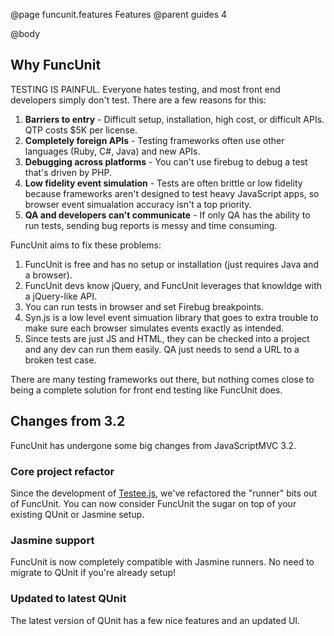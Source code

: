 @page funcunit.features Features
@parent guides 4

@body
## Why FuncUnit

TESTING IS PAINFUL.  Everyone hates testing, and most front end developers simply don't test.  There 
are a few reasons for this:

1. **Barriers to entry** - Difficult setup, installation, high cost, or difficult APIs.  QTP costs $5K per license.
2. **Completely foreign APIs** - Testing frameworks often use other languages (Ruby, C#, Java) and new APIs.
3. **Debugging across platforms** - You can't use firebug to debug a test that's driven by PHP.
4. **Low fidelity event simulation** - Tests are often brittle or low fidelity because frameworks aren't designed to test heavy JavaScript apps, so 
browser event simualation accuracy isn't a top priority.
5. **QA and developers can't communicate** - If only QA has the ability to run tests, sending bug reports is messy and time consuming.

FuncUnit aims to fix these problems:

1. FuncUnit is free and has no setup or installation (just requires Java and a browser). 
2. FuncUnit devs know jQuery, and FuncUnit leverages that knowldge with a jQuery-like API.
3. You can run tests in browser and set Firebug breakpoints.
4. Syn.js is a low level event simuation library that goes to extra trouble to make sure each browser simulates events exactly as intended.
5. Since tests are just JS and HTML, they can be checked into a project and any dev can run them easily.  QA just needs to send a URL to a broken 
test case.

There are many testing frameworks out there, but nothing comes close to being a complete solution for front end testing like FuncUnit does.

## Changes from 3.2

FuncUnit has undergone some big changes from JavaScriptMVC 3.2.

### Core project refactor

Since the development of [Testee.js](http://github.com/bitovi/testee.js), we've refactored the "runner" bits out of FuncUnit. You can now consider FuncUnit the sugar on top of your existing QUnit or Jasmine setup.

### Jasmine support

FuncUnit is now completely compatible with Jasmine runners. No need to migrate to QUnit if you're already setup!

### Updated to latest QUnit

The latest version of QUnit has a few nice features and an updated UI.